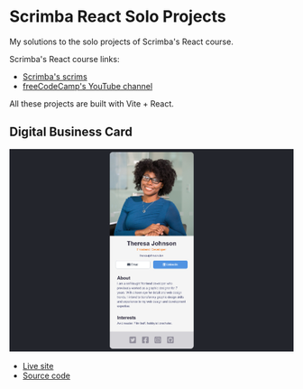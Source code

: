 # Scrimba React Solo Projects
 My solutions to the solo projects of Scrimba's React course.

 Scrimba's React course links:
 - [Scrimba's scrims](https://scrimba.com/learn/learnreact)
 - [freeCodeCamp's YouTube channel](https://youtu.be/bMknfKXIFA8)

All these projects are built with Vite + React.

## Digital Business Card

![](./1-digital-business-card/screenshot.png)

- [Live site](https://digital-business-card-8e5538.netlify.app/)
- [Source code](https://github.com/helenclx/Scrimba-React-Solo-Projects/tree/main/1-digital-business-card)